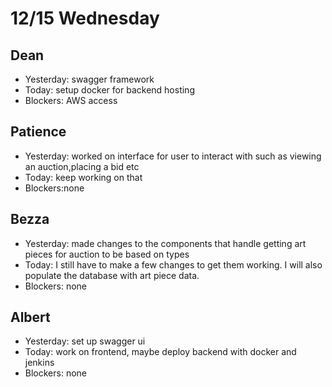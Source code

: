 # 12/15 Wednesday

## Dean
- Yesterday: swagger framework
- Today: setup docker for backend hosting
- Blockers: AWS access

## Patience
- Yesterday: worked on interface for user to interact with such as viewing  an auction,placing a bid etc
- Today: keep working on that 
- Blockers:none

## Bezza
- Yesterday: made changes to the components that handle getting art pieces for auction to be based on types
- Today:  I still have to make a few changes to get them working. I will also populate the database with art piece data. 
- Blockers: none

## Albert
- Yesterday:  set up swagger ui
- Today: work on frontend, maybe deploy backend with docker and jenkins
- Blockers: none